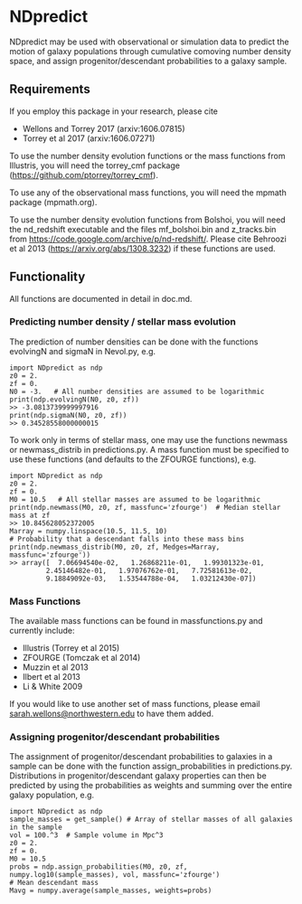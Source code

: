 # NDpredict

NDpredict may be used with observational or simulation data to predict the motion of galaxy populations through cumulative comoving number density space, and assign progenitor/descendant probabilities to a galaxy sample.

## Requirements

If you employ this package in your research, please cite 
- Wellons and Torrey 2017 (arxiv:1606.07815)
- Torrey et al 2017 (arxiv:1606.07271)

To use the number density evolution functions or the mass functions from Illustris, you will need the torrey_cmf package (https://github.com/ptorrey/torrey_cmf).

To use any of the observational mass functions, you will need the mpmath package (mpmath.org).

To use the number density evolution functions from Bolshoi, you will need the nd_redshift executable and the files mf_bolshoi.bin and z_tracks.bin from https://code.google.com/archive/p/nd-redshift/.  Please cite Behroozi et al 2013 (https://arxiv.org/abs/1308.3232) if these functions are used.

## Functionality

All functions are documented in detail in doc.md.

### Predicting number density / stellar mass evolution

The prediction of number densities can be done with the functions evolvingN and sigmaN in Nevol.py, e.g.
```
import NDpredict as ndp
z0 = 2.
zf = 0.
N0 = -3.   # All number densities are assumed to be logarithmic
print(ndp.evolvingN(N0, z0, zf))
>> -3.0813739999997916
print(ndp.sigmaN(N0, z0, zf))
>> 0.34528558000000015
```

To work only in terms of stellar mass, one may use the functions newmass or newmass_distrib in predictions.py.  A mass function must be specified to use these functions (and defaults to the ZFOURGE functions), e.g.
```
import NDpredict as ndp
z0 = 2.
zf = 0.
M0 = 10.5   # All stellar masses are assumed to be logarithmic
print(ndp.newmass(M0, z0, zf, massfunc='zfourge')  # Median stellar mass at zf
>> 10.845628052372005
Marray = numpy.linspace(10.5, 11.5, 10)
# Probability that a descendant falls into these mass bins
print(ndp.newmass_distrib(M0, z0, zf, Medges=Marray, massfunc='zfourge'))
>> array([  7.06694540e-02,   1.26868211e-01,   1.99301323e-01,
         2.45146482e-01,   1.97076762e-01,   7.72581613e-02,
         9.18849092e-03,   1.53544788e-04,   1.03212430e-07])
```


### Mass Functions

The available mass functions can be found in massfunctions.py and currently include:
- Illustris (Torrey et al 2015)
- ZFOURGE (Tomczak et al 2014)
- Muzzin et al 2013
- Ilbert et al 2013
- Li & White 2009

If you would like to use another set of mass functions, please email sarah.wellons@northwestern.edu to have them added.

### Assigning progenitor/descendant probabilities

The assignment of progenitor/descendant probabilities to galaxies in a sample can be done with the function assign_probabilities in predictions.py.  Distributions in progenitor/descendant galaxy properties can then be predicted by using the probabilities as weights and summing over the entire galaxy population, e.g.
```
import NDpredict as ndp
sample_masses = get_sample() # Array of stellar masses of all galaxies in the sample
vol = 100.^3  # Sample volume in Mpc^3
z0 = 2.
zf = 0.
M0 = 10.5  
probs = ndp.assign_probabilities(M0, z0, zf, numpy.log10(sample_masses), vol, massfunc='zfourge')
# Mean descendant mass
Mavg = numpy.average(sample_masses, weights=probs)
```
